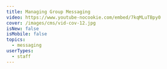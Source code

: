 ```yaml
---
title: Managing Group Messaging
video: https://www.youtube-nocookie.com/embed/7kqMLuTBpy0
cover: /images/cms/vid-cov-12.jpg
isNew: false
isMobile: false
topics:
  - messaging
userTypes:
  - staff
---
```

